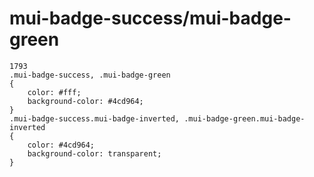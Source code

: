 # mui-badge-success/mui-badge-green

```
1793
.mui-badge-success, .mui-badge-green
{
    color: #fff;
    background-color: #4cd964;
}
.mui-badge-success.mui-badge-inverted, .mui-badge-green.mui-badge-inverted
{
    color: #4cd964;
    background-color: transparent;
}

```

